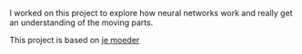 I worked on this project to explore how neural networks work and really get an understanding of the moving parts.

This project is based on [je moeder](https://medium.com/@douglasreiser/building-a-deep-neural-network-from-scratch-in-typescript-9028903c15f1)